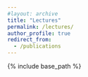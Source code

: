 ```yaml
---
#layout: archive
title: "Lectures"
permalink: /lectures/
author_profile: true
redirect_from:
  - /publications
---
```


<!-- {% if author.googlescholar %}
  You can also find my articles on <u><a href="{{author.googlescholar}}">my Google Scholar profile</a>.</u>
{% endif %} -->

{% include base_path %}

<!-- {% for post in site.publications reversed %}
  {% include archive-single.html %}
{% endfor %}

Topics in Learning from Data and All That
=============================

**Authors**: [Soon Hoe Lim](https://shoelim.github.io/)

Under construction
